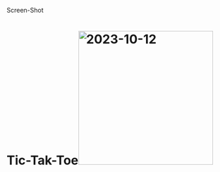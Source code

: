 Screen-Shot
# Tic-Tak-Toe<img width="305" alt="2023-10-12" src="https://github.com/Inscoding/Tic-Tak-Toe/assets/124165512/8f42546b-5c2f-4b41-84f8-765a99b5cbba">
